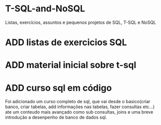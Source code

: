 # T-SQL-and-NoSQL
Listas, exercícios, assuntos e pequenos projetos de SQL, T-SQL e NoSQL

# ADD listas de exercicios SQL

# ADD material inicial sobre t-sql

# ADD curso sql em código
  Foi adicionado um curso completo de sql, que vai desde o basico(criar banco, criar tabelas, add informações nas tabelas, fazer consultas etc...) ate um conteudo mais avançado como sub consultas, joins e uma breve introdução a desenpenho de banco de dados sql. 
